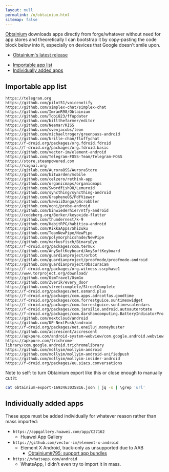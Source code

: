 ```yaml
---
layout: null
permalink: /n/obtainium.html
sitemap: false
---
```


[Obtainium](https://github.com/ImranR98/Obtainium/) downloads apps directly from forge/whatever without need for app
stores and theoretically I can bootstrap it by copy-pasting the code block
below into it, especially on devices that Google doesn't smile upon.

- [Obtainium's latest release](https://github.com/ImranR98/Obtainium/releases/latest)

<!-- editorconfig-checker-disable -->
<!-- prettier-ignore-start -->

<!-- START doctoc generated TOC please keep comment here to allow auto update -->
<!-- DON'T EDIT THIS SECTION, INSTEAD RE-RUN doctoc TO UPDATE -->

- [Importable app list](#importable-app-list)
- [Individually added apps](#individually-added-apps)

<!-- END doctoc generated TOC please keep comment here to allow auto update -->

<!-- prettier-ignore-end -->
<!-- editorconfig-checker-enable -->

## Importable app list

```
https://telegram.org
https://github.com/pilot51/voicenotify
https://github.com/simplex-chat/simplex-chat
https://github.com/ImranR98/Obtainium
https://github.com/Tobi823/ffupdater
https://github.com/billthefarmer/editor
https://github.com/Neamar/KISS
https://github.com/svenjacobs/leon
https://github.com/michaeltroger/greenpass-android
https://github.com/krille-chan/fluffychat
https://f-droid.org/packages/org.fdroid.fdroid
https://f-droid.org/packages/org.fdroid.basic
https://github.com/vector-im/element-android
https://github.com/Telegram-FOSS-Team/Telegram-FOSS
https://store.steampowered.com
https://signal.org
https://gitlab.com/AuroraOSS/AuroraStore
https://github.com/bitwarden/mobile
https://github.com/celzero/rethink-app
https://github.com/organicmaps/organicmaps
https://github.com/Swordfish90/Lemuroid
https://github.com/syncthing/syncthing-android
https://github.com/GrapheneOS/PdfViewer
https://github.com/kawaiiDango/pScrobbler
https://github.com/ooni/probe-android
https://github.com/binwiederhier/ntfy-android
https://codeberg.org/Berker/keyoxide-flutter
https://github.com/thundernest/k-9
https://github.com/HabitRPG/habitica-android
https://github.com/RikkaApps/Shizuku
https://github.com/TeamNewPipe/NewPipe
https://github.com/polymorphicshade/NewPipe
https://github.com/markusfisch/BinaryEye
https://f-droid.org/packages/com.termux
https://github.com/AnySoftKeyboard/AnySoftKeyboard
https://github.com/guardianproject/orbot
https://gitlab.com/guardianproject/proofmode/proofmode-android
https://github.com/guardianproject/ObscuraCam
https://f-droid.org/packages/org.witness.sscphase1
https://www.torproject.org/download/
https://github.com/OsmTravel/OsmGo
https://github.com/Zverik/every_door
https://github.com/streetcomplete/StreetComplete
https://f-droid.org/packages/net.osmand.plus
https://f-droid.org/packages/com.apps.adrcotfas.goodtime
https://f-droid.org/packages/com.forrestguice.suntimeswidget
https://f-droid.org/packages/com.forrestguice.suntimescalendars
https://f-droid.org/packages/com.jarsilio.android.autoautorotate
https://f-droid.org/packages/com.darshancomputing.BatteryIndicatorPro
https://github.com/nextcloud/android
https://github.com/UP-NextPush/android
https://f-droid.org/packages/net.eneiluj.moneybuster
https://github.com/accrescent/accrescent
https://apkpure.com/android-system-webview/com.google.android.webview
https://apkpure.com/trichrome-library/com.google.android.trichromelibrary
https://github.com/mollyim/mollyim-android
https://github.com/mollyim/mollyim-android-unifiedpush
https://github.com/mollyim/mollyim-insider-android
https://f-droid.org/packages/eu.siacs.conversations
```

Note to self: to turn Obtainium export like this or close enough to manually
cut it:

```bash
cat obtainium-export-1693463035816.json | jq -s | \grep 'url'
```

## Individually added apps

These apps must be added individually for whatever reason rather than mass imported:

- `https://appgallery.huawei.com/app/C27162`
  - Huawei App Gallery
- `https://github.com/vector-im/element-x-android`
  - Element X Android, track-only as unsupported due to AAB
    - [Obtainium#795: support app bundles](https://github.com/ImranR98/Obtainium/issues/795)
- `https://whatsapp.com/android`
  - WhatsApp, I didn't even try to import it in mass.
